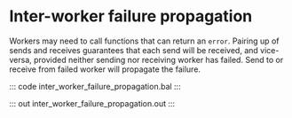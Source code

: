 # Inter-worker failure propagation

Workers may need to call functions that can return an `error`. Pairing up of sends and receives guarantees that each send will be received, and vice-versa, provided neither sending nor receiving worker has failed. Send to or receive from failed worker will propagate the failure.

::: code inter_worker_failure_propagation.bal :::

::: out inter_worker_failure_propagation.out :::